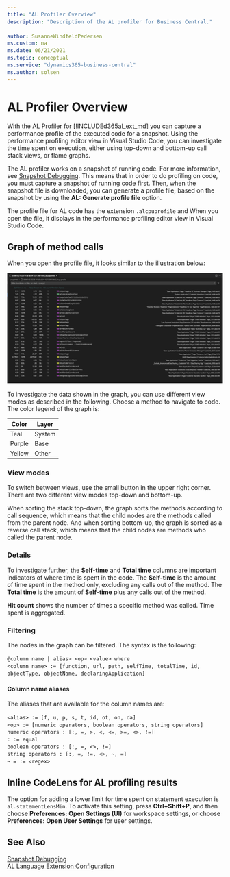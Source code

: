 ```yaml
---
title: "AL Profiler Overview"
description: "Description of the AL profiler for Business Central."

author: SusanneWindfeldPedersen
ms.custom: na
ms.date: 06/21/2021
ms.topic: conceptual
ms.service: "dynamics365-business-central"
ms.author: solsen
---
```


# AL Profiler Overview

With the AL Profiler for [!INCLUDE[d365al_ext_md](../includes/d365al_ext_md.md)] you can capture a performance profile of the executed code for a snapshot. Using the performance profiling editor view in Visual Studio Code, you can investigate the time spent on execution, either using top-down and bottom-up call stack views, or flame graphs.

The AL profiler works on a snapshot of running code. For more information, see [Snapshot Debugging](devenv-snapshot-debugging.md). This means that in order to do profiling on code, you must capture a snapshot of running code first. Then, when the snapshot file is downloaded, you can generate a profile file, based on the snapshot by using the **AL: Generate profile file** option. 

The profile file for AL code has the extension `.alcpuprofile` and When you open the file, it displays in the performance profiling editor view in Visual Studio Code.

## Graph of method calls

When you open the profile file, it looks similar to the illustration below:

![Graph of method calls](../media/profiler-graph.png)

To investigate the data shown in the graph, you can use different view modes as described in the following. Choose a method to navigate to code. The color legend of the graph is:

|Color|Layer|
|-----|-----|
|Teal |System|
|Purple| Base|
|Yellow| Other|

### View modes

To switch between views, use the small button in the upper right corner. There are two different view modes top-down and bottom-up.

When sorting the stack top-down, the graph sorts the methods according to call sequence, which means that the child nodes are the methods called from the parent node. And when sorting bottom-up, the graph is sorted as a reverse call stack, which means that the child nodes are methods who called the parent node.

### Details

To investigate further, the **Self-time** and **Total time** columns are important indicators of where time is spent in the code. The **Self-time** is the amount of time spent in the method only, excluding any calls out of the method. The **Total time** is the amount of **Self-time** plus any calls out of the method. 

**Hit count** shows the number of times a specific method was called. Time spent is aggregated.

### Filtering

The nodes in the graph can be filtered. The syntax is the following:


`@column name | alias> <op> <value> where `<br> 
`<column name> := [function, url, path, selfTime, totalTime, id, objectType, objectName, declaringApplication]`

#### Column name aliases

The aliases that are available for the column names are:

`<alias> := [f, u, p, s, t, id, ot, on, da]`  
`<op> := [numeric operators, boolean operators, string operators]`  
`numeric operators : [:, =, >, <, <=, >=, <>, !=]`  
`: := equal`  
`boolean operators : [:, =, <>, !=]`  
`string operators : [:, =, !=, <>, ~, =]`  
`~ = := <regex>`

## Inline CodeLens for AL profiling results

The option for adding a lower limit for time spent on statement execution is `al.statementLensMin`. To activate this setting, press **Ctrl+Shift+P**, and then choose **Preferences: Open Settings (UI)** for workspace settings, or choose **Preferences: Open User Settings** for user settings. <!-- Setting..., which will be shown when opening a code file through the AL profiler`al.statementLensMin` -->

## See Also

[Snapshot Debugging](devenv-snapshot-debugging.md)  
[AL Language Extension Configuration](devenv-al-extension-configuration.md)